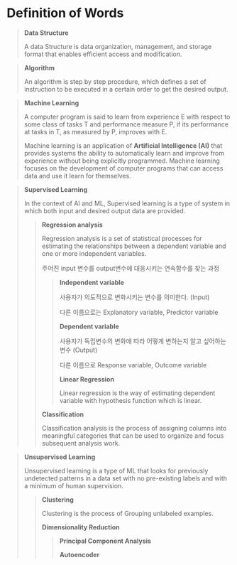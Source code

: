 # Definition of Words

> **Data Structure**
>
> A data Structure is data organization, management, and storage format that enables efficient access and modification.

>**Algorithm**
>
>An algorithm is step by step procedure, which defines a set of instruction to be executed in a certain order to get the desired output.

>**Machine Learning**
>
>A computer program is said to learn from experience E with respect to some class of tasks T and performance measure P, if its performance at tasks in T, as measured by P, improves with E.
>
>Machine learning is an application of **Artificial Intelligence (AI)** that provides systems the ability to automatically learn and improve from experience without being explicitly programmed. Machine learning focuses on the development of computer programs that can access data and use it learn for themselves.
>
>
>
>





> **Supervised Learning**
>
> In the context of AI and ML, Supervised learning is a type of system in which both input and desired output data are provided. 
>
> >**Regression analysis**
> >
> >Regression analysis is a set of statistical processes for estimating the relationships between a dependent variable and one or more independent variables.
> >
> >주어진 input 변수를 output변수에 대응시키는 연속함수를 찾는 과정
> >
> >> 
> >>
> >> **Independent variable**
> >>
> >> 사용자가 의도적으로 변화시키는 변수를 의미한다. (Input)
> >>
> >> 다른 이름으로는 Explanatory variable, Predictor variable
> >>
> >> **Dependent variable**
> >>
> >> 사용자가 독립변수의 변화에 따라 어떻게 변하는지 알고 싶어하는 변수 (Output)
> >>
> >> 다른 이름으로 Response variable, Outcome variable
> >>
> >> **Linear Regression**
> >>
> >> Linear regression is the way of estimating dependent variable with hypothesis function which is linear.
> >
> >**Classification**
> >
> >Classification analysis is the process of assigning columns into meaningful categories that can be used to organize and focus subsequent analysis work.

> **Unsupervised Learning**
>
> Unsupervised learning is a type of ML that looks for previously undetected patterns in a data set with no pre-existing labels and with a minimum of human supervision.
>
> > **Clustering**
> >
> > Clustering is the process of Grouping unlabeled examples.
> >
> > **Dimensionality Reduction**
> >
> > > **Principal Component Analysis**
> > >
> > > **Autoencoder**

